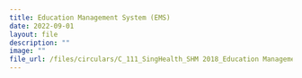 ```yaml
---
title: Education Management System (EMS)
date: 2022-09-01
layout: file
description: ""
image: ""
file_url: /files/circulars/C_111_SingHealth_SHM 2018_Education Management System (EMS).pdf
---
```


